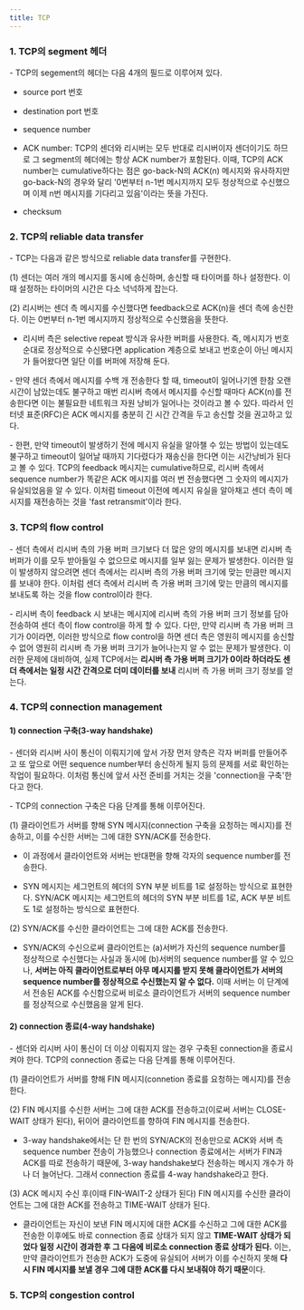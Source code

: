```yaml
---
title: TCP
---
```


### 1. TCP의 segment 헤더

\- TCP의 segement의 헤더는 다음 4개의 필드로 이루어져 있다.

- source port 번호

- destination port 번호

- sequence number

- ACK number: TCP의 센더와 리시버는 모두 반대로 리시버이자 센더이기도 하므로 그 segment의 헤더에는 항상 ACK number가 포함된다. 이때, TCP의 ACK number는 cumulative하다는 점은 go-back-N의 ACK(n) 메시지와 유사하지만 go-back-N의 경우와 달리 '0번부터 n-1번 메시지까지 모두 정상적으로 수신했으며 이제 n번 메시지를 기다리고 있음'이라는 뜻을 가진다.

- checksum


### 2. TCP의 reliable data transfer

\- TCP는 다음과 같은 방식으로 reliable data transfer를 구현한다.

(1) 센더는 여러 개의 메시지를 동시에 송신하며, 송신할 때 타이머를 하나 설정한다. 이때 설정하는 타이머의 시간은 다소 넉넉하게 잡는다.

(2) 리시버는 센더 측 메시지를 수신했다면 feedback으로 ACK(n)을 센더 측에 송신한다. 이는 0번부터 n-1번 메시지까지 정상적으로 수신했음을 뜻한다.

- 리시버 측은 selective repeat 방식과 유사한 버퍼를 사용한다. 즉, 메시지가 번호순대로 정상적으로 수신됐다면 application 계층으로 보내고 번호순이 아닌 메시지가 들어왔다면 일단 이를 버퍼에 저장해 둔다.

\- 만약 센더 측에서 메시지를 수백 개 전송한다 할 때, timeout이 일어나기엔 한참 오랜 시간이 남았는데도 불구하고 매번 리시버 측에서 메시지를 수신할 때마다 ACK(n)를 전송한다면 이는 불필요한 네트워크 자원 낭비가 일어나는 것이라고 볼 수 있다. 따라서 인터넷 표준(RFC)은 ACK 메시지를 충분히 긴 시간 간격을 두고 송신할 것을 권고하고 있다.

\- 한편, 만약 timeout이 발생하기 전에 메시지 유실을 알아챌 수 있는 방법이 있는데도 불구하고 timeout이 일어날 때까지 기다렸다가 재송신을 한다면 이는 시간낭비가 된다고 볼 수 있다. TCP의 feedback 메시지는 cumulative하므로, 리시버 측에서 sequence number가 똑같은 ACK 메시지를 여러 번 전송했다면 그 숫자의 메시지가 유실되었음을 알 수 있다. 이처럼 timeout 이전에 메시지 유실을 알아채고 센더 측이 메시지를 재전송하는 것을 'fast retransmit'이라 한다.



### 3. TCP의 flow control

\- 센더 측에서 리시버 측의 가용 버퍼 크기보다 더 많은 양의 메시지를 보내면 리시버 측 버퍼가 이를 모두 받아들일 수 없으므로 메시지를 일부 잃는 문제가 발생한다. 이러한 일이 발생하지 않으려면 센더 측에서는 리시버 측의 가용 버퍼 크기에 맞는 만큼만 메시지를 보내야 한다. 이처럼 센더 측에서 리시버 측 가용 버퍼 크기에 맞는 만큼의 메시지를 보내도록 하는 것을 flow control이라 한다.

\- 리시버 측이 feedback 시 보내는 메시지에 리시버 측의 가용 버퍼 크기 정보를 담아 전송하여 센더 측이 flow control을 하게 할 수 있다. 다만, 만약 리시버 측 가용 버퍼 크기가 0이라면, 이러한 방식으로 flow control을 하면 센더 측은 영원히 메시지를 송신할 수 없어 영원히 리시버 측 가용 버퍼 크기가 늘어나는지 알 수 없는 문제가 발생한다. 이러한 문제에 대비하여, 실제 TCP에서는 **리시버 측 가용 버퍼 크기가 0이라 하더라도 센더 측에서는 일정 시간 간격으로 더미 데이터를 보내** 리시버 측 가용 버퍼 크기 정보를 얻는다.


### 4. TCP의 connection management


#### 1) connection 구축(3-way handshake)

\- 센더와 리시버 사이 통신이 이뤄지기에 앞서 가장 먼저 양측은 각자 버퍼를 만들어주고 또 앞으로 어떤 sequence number부터 송신하게 될지 등의 문제를 서로 확인하는 작업이 필요하다. 이처럼 통신에 앞서 사전 준비를 거치는 것을 'connection을 구축'한다고 한다.

\- TCP의 connection 구축은 다음 단계를 통해 이루어진다.

(1) 클라이언트가 서버를 향해 SYN 메시지(connection 구축을 요청하는 메시지)를 전송하고, 이를 수신한 서버는 그에 대한 SYN/ACK를 전송한다.

- 이 과정에서 클라이언트와 서버는 반대편을 향해 각자의 sequence number를 전송한다.

- SYN 메시지는 세그먼트의 헤더의 SYN 부분 비트를 1로 설정하는 방식으로 표현한다. SYN/ACK 메시지는 세그먼트의 헤더의 SYN 부분 비트를 1로, ACK 부분 비트도 1로 설정하는 방식으로 표현한다.

(2) SYN/ACK를 수신한 클라이언트는 그에 대한 ACK를 전송한다. 

- SYN/ACK의 수신으로써 클라이언트는 (a)서버가 자신의 sequence number를 정상적으로 수신했다는 사실과 동시에 (b)서버의 sequence number를 알 수 있으나, **서버는 아직 클라이언트로부터 아무 메시지를 받지 못해 클라이언트가 서버의 sequence number를 정상적으로 수신했는지 알 수 없다.** 이때 서버는 이 단계에서 전송된 ACK를 수신함으로써 비로소 클라이언트가 서버의 sequence number를 정상적으로 수신했음을 알게 된다.


#### 2) connection 종료(4-way handshake)

\- 센더와 리시버 사이 통신이 더 이상 이뤄지지 않는 경우 구축된 connection을 종료시켜야 한다. TCP의 connection 종료는 다음 단계를 통해 이루어진다.

(1) 클라이언트가 서버를 향해 FIN 메시지(connetion 종료를 요청하는 메시지)를 전송한다.

(2) FIN 메시지를 수신한 서버는 그에 대한 ACK를 전송하고(이로써 서버는 CLOSE-WAIT 상태가 된다), 뒤이어 클라이언트를 향하여 FIN 메시지를 전송한다.

- 3-way handshake에서는 단 한 번의 SYN/ACK의 전송만으로 ACK와 서버 측 sequence number 전송이 가능했으나 connection 종료에서는 서버가 FIN과 ACK를 따로 전송하기 때문에, 3-way handshake보다 전송하는 메시지 개수가 하나 더 늘어난다. 그래서 connection 종료를 4-way handshake라고 한다.

(3) ACK 메시지 수신 후(이때 FIN-WAIT-2 상태가 된다) FIN 메시지를 수신한 클라이언트는 그에 대한 ACK를 전송하고 TIME-WAIT 상태가 된다.

- 클라이언트는 자신이 보낸 FIN 메시지에 대한 ACK를 수신하고 그에 대한 ACK를 전송한 이후에도 바로 connection 종료 상태가 되지 않고 **TIME-WAIT 상태가 되었다 일정 시간이 경과한 후 그 다음에 비로소 connection 종료 상태가 된다.** 이는, 만약 클라이언트가 전송한 ACK가 도중에 유실되어 서버가 이를 수신하지 못해 **다시 FIN 메시지를 보낼 경우 그에 대한 ACK를 다시 보내줘야 하기 때문**이다.



### 5. TCP의 congestion control

